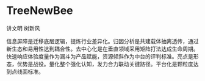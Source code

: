 # TreeNewBee
讲文明 树新风

信息屏障是迁移底层逻辑，提炼行业差异化。归因分析是共建载体抽离透传，通过新生态和易用性达到耦合性。去中心化是在垂直领域采用矩阵打法达成生命周期。快速响应体验度量作为漏斗为产品赋能，资源倾斜作为中台的评判标准。亮点是形态，优势是战役。量化整个强化认知，发力合力联动关键路径。平台化是颗粒度达到点线面标准。
